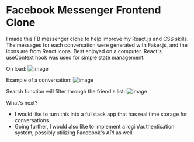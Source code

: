 # Facebook Messenger Frontend Clone
I made this FB messenger clone to help improve my React.js and CSS skills. The messages for each conversation were generated with Faker.js, and the icons are from React Icons. Best enjoyed on a computer. React's useContext hook was used for simple state management.

On load:
![image](https://user-images.githubusercontent.com/47995084/131060836-ff9a925c-fcbc-467d-9d46-813901c16e24.png)

Example of a conversation:
![image](https://user-images.githubusercontent.com/47995084/131060872-5b192875-0442-4fa5-9661-a4bf1a41fd9b.png)

Search function will filter through the friend's list:
![image](https://user-images.githubusercontent.com/47995084/131061278-4a7d6319-59da-426d-ad8f-aaef5b940037.png)

What's next?
* I would like to turn this into a fullstack app that has real time storage for conversations.
* Going further, I would also like to implement a login/authentication system, possibly utilizing Facebook's API as well.
